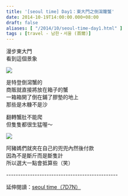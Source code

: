 ```yaml
---
title: '[seoul time] Day1：東大門之倒瀉籮蟹'
date: 2014-10-19T14:00:00.000+08:00
draft: false
aliases: [ "/2014/10/seoul-time-day1.html" ]
tags : [travel - 남한・서울 (首爾)]
---
```


漫步東大門  
看到這個景象  

[![](https://2.bp.blogspot.com/-dbCGY1ydKgU/XE1hRwt8j4I/AAAAAAAAHIM/SGaxig6W3TovbI2rG1S-BdpueWd_4EbvACLcBGAs/s640/15376758209_ce8da4c4cc_z.jpg)](https://2.bp.blogspot.com/-dbCGY1ydKgU/XE1hRwt8j4I/AAAAAAAAHIM/SGaxig6W3TovbI2rG1S-BdpueWd_4EbvACLcBGAs/s1600/15376758209_ce8da4c4cc_z.jpg)

是特登倒瀉蟹的  
商販就直接將放在箱子的蟹  
一箱箱開了倒在鋪了膠墊的地上  
那些是木糠不是沙  
  
翻轉蟹肚不能爬  
但隻隻都很生猛喔～  

[![](https://2.bp.blogspot.com/-PharqdE-Yzw/XE1hbWFmH4I/AAAAAAAAHIQ/710GCDUtAR83uBd-YT6EOd1A9fZh57y2QCLcBGAs/s640/15560705671_9a6cf05c5c_z.jpg)](https://2.bp.blogspot.com/-PharqdE-Yzw/XE1hbWFmH4I/AAAAAAAAHIQ/710GCDUtAR83uBd-YT6EOd1A9fZh57y2QCLcBGAs/s1600/15560705671_9a6cf05c5c_z.jpg)

阿豬媽們就夾在自己的兜兜內然後付款  
因為不是斷斤而是斷隻計  
所以選大一點會抵算些（笑）  
  
\-----------------------------------------------  
  
延伸閱讀：[seoul time（7D7N）](http://www.hidie.net/2014/11/seoul-time7d7n.html)